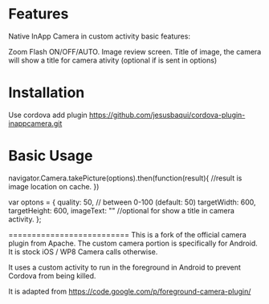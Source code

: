 Features
==========================
Native InApp Camera in custom activity basic features:

Zoom
Flash ON/OFF/AUTO.
Image review screen.
Title of image, the camera will show a title for camera ativity (optional if is sent in options)


Installation
==========================
Use cordova add plugin https://github.com/jesusbaqui/cordova-plugin-inappcamera.git


Basic Usage
==========================

navigator.Camera.takePicture(options).then(function(result){
	//result is image location on cache.
})

var optons = {
    quality: 50, // between 0-100 (default: 50)
    targetWidth: 600,
    targetHeight: 600,
    imageText: "" //optional for show a title in camera activity.
};

==========================
This is a fork of the official camera plugin from Apache. The custom camera portion is specifically for Android. It is stock iOS / WP8 Camera calls otherwise.

It uses a custom activity to run in the foreground in Android to prevent Cordova from being killed.

It is adapted from https://code.google.com/p/foreground-camera-plugin/


